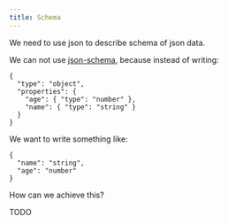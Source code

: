 ```yaml
---
title: Schema
---
```


We need to use json to describe schema of json data.

We can not use [json-schema](https://json-schema.org/understanding-json-schema/index.html),
because instead of writing:

```
{
  "type": "object",
  "properties": {
    "age": { "type": "number" },
    "name": { "type": "string" }
  }
}
```

We want to write something like:

```
{
  "name": "string",
  "age": "number"
}
```

How can we achieve this?

TODO
